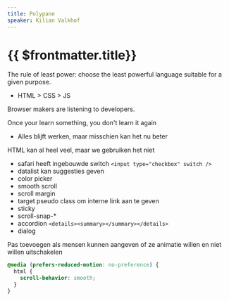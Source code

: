 ```yaml
---
title: Polypane
speaker: Kilian Valkhof
---
```


# {{ $frontmatter.title}}

The rule of least power: choose the least powerful language suitable for a given purpose.

- HTML > CSS > JS

Browser makers are listening to developers.

Once your learn something, you don't learn it again

- Alles blijft werken, maar misschien kan het nu beter

HTML kan al heel veel, maar we gebruiken het niet

- safari heeft ingebouwde switch `<input type="checkbox" switch />`
- datalist kan suggesties geven
- color picker
- smooth scroll
- scroll margin
- target pseudo class om interne link aan te geven
- sticky
- scroll-snap-\*
- accordion `<details><summary></summary></details>`
- dialog

Pas toevoegen als mensen kunnen aangeven of ze animatie willen en niet willen uitschakelen

```css
@media (prefers-reduced-motion: no-preference) {
  html {
    scroll-behavior: smooth;
  }
}
```
